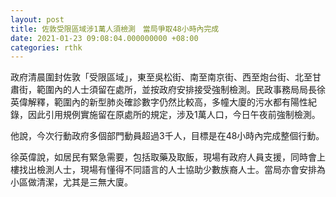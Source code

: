 ```yaml
---
layout: post
title: 佐敦受限區域涉1萬人須檢測　當局爭取48小時內完成
date: 2021-01-23 09:08:04.000000000 +08:00
categories: rthk
---
```


政府清晨圍封佐敦「受限區域」，東至吳松街、南至南京街、西至炮台街、北至甘肅街，範圍內的人士須留在處所，並按政府安排接受強制檢測。民政事務局局長徐英偉解釋，範圍內的新型肺炎確診數字仍然比較高，多幢大廈的污水都有陽性紀錄，因此引用規例實施留在原處所的規定，涉及1萬人口，今日午夜前強制檢測。

他說，今次行動政府多個部門動員超過3千人，目標是在48小時內完成整個行動。

徐英偉說，如居民有緊急需要，包括取藥及取飯，現場有政府人員支援，同時會上樓找出檢測人士，現場有懂得不同語言的人士協助少數族裔人士。當局亦會安排為小區做清潔，尤其是三無大廈。
